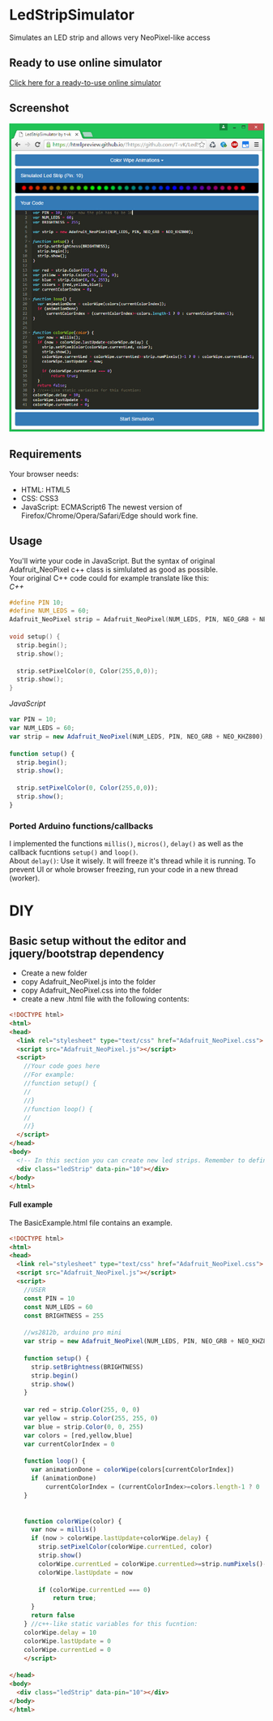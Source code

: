 # LedStripSimulator
Simulates an LED strip and allows very NeoPixel-like access

## Ready to use online simulator
[Click here for a ready-to-use online simulator](https://t-vk.github.io/LedStripSimulator/)

## Screenshot
![Screenshot](screenshot.jpg)

## Requirements
Your browser needs:  
- HTML: HTML5
- CSS: CSS3
- JavaScript: ECMAScript6
The newest version of Firefox/Chrome/Opera/Safari/Edge should work fine.

## Usage
You'll wirte your code in JavaScript. But the syntax of original Adafruit_NeoPixel c++ class is simlulated as good as possible.  
Your original C++ code could for example translate like this:  
*C++*
``` c++
#define PIN 10;
#define NUM_LEDS = 60;
Adafruit_NeoPixel strip = Adafruit_NeoPixel(NUM_LEDS, PIN, NEO_GRB + NEO_KHZ800);

void setup() {
  strip.begin();
  strip.show();
  
  strip.setPixelColor(0, Color(255,0,0));
  strip.show();
}
```
*JavaScript*
``` javascript
var PIN = 10;
var NUM_LEDS = 60;
var strip = new Adafruit_NeoPixel(NUM_LEDS, PIN, NEO_GRB + NEO_KHZ800);

function setup() {
  strip.begin();
  strip.show();
  
  strip.setPixelColor(0, Color(255,0,0));
  strip.show();
}
```

### Ported Arduino functions/callbacks
I implemented the functions `millis()`, `micros()`, `delay()` as well as the callback fucntions `setup()` and `loop()`.  
About `delay()`: Use it wisely. It will freeze it's thread while it is running. To prevent UI or whole browser freezing, run your code in a new thread (worker).

# DIY
## Basic setup without the editor and jquery/bootstrap dependency
- Create a new folder
- copy Adafruit_NeoPixel.js into the folder
- copy Adafruit_NeoPixel.css into the folder
- create a new .html file with the following contents:
``` html
<!DOCTYPE html>
<html>
<head>
  <link rel="stylesheet" type="text/css" href="Adafruit_NeoPixel.css">
  <script src="Adafruit_NeoPixel.js"></script>
  <script>
    //Your code goes here
    //For example:
    //function setup() {
    //  
    //}
    //function loop() {
    //  
    //}
  </script>
</head>
<body>
  <!-- In this section you can create new led strips. Remember to define a different "data-pin" for every led strip and use the pin numbers in your code. -->
  <div class="ledStrip" data-pin="10"></div>
</body>
</html>
```

#### Full example
The BasicExample.html file contains an example.  
``` html
<!DOCTYPE html>
<html>
<head>
  <link rel="stylesheet" type="text/css" href="Adafruit_NeoPixel.css">
  <script src="Adafruit_NeoPixel.js"></script>
  <script>
    //USER
    const PIN = 10
    const NUM_LEDS = 60
    const BRIGHTNESS = 255

    //ws2812b, arduino pro mini
    var strip = new Adafruit_NeoPixel(NUM_LEDS, PIN, NEO_GRB + NEO_KHZ800)

    function setup() {
      strip.setBrightness(BRIGHTNESS)
      strip.begin()
      strip.show()
    }

    var red = strip.Color(255, 0, 0)
    var yellow = strip.Color(255, 255, 0)
    var blue = strip.Color(0, 0, 255)
    var colors = [red,yellow,blue]
    var currentColorIndex = 0
    
    function loop() {
      var animationDone = colorWipe(colors[currentColorIndex])
      if (animationDone)
          currentColorIndex = (currentColorIndex>=colors.length-1 ? 0 : currentColorIndex+1)
    }

    
    function colorWipe(color) { 
      var now = millis()
      if (now > colorWipe.lastUpdate+colorWipe.delay) {
        strip.setPixelColor(colorWipe.currentLed, color)
        strip.show()
        colorWipe.currentLed = colorWipe.currentLed>=strip.numPixels()-1 ? 0 : colorWipe.currentLed+1
        colorWipe.lastUpdate = now
        
        if (colorWipe.currentLed === 0)
            return true;
      }
      return false
    } //c++-like static variables for this fucntion:
    colorWipe.delay = 10
    colorWipe.lastUpdate = 0
    colorWipe.currentLed = 0
    </script>

</head>
<body>
  <div class="ledStrip" data-pin="10"></div>
</body>
</html>
```

